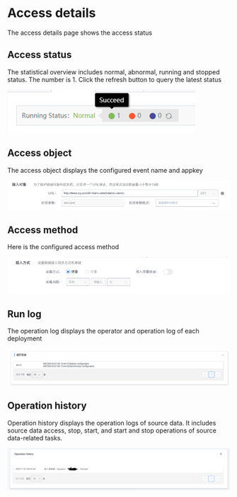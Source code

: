 # Access details

The access details page shows the access status

## Access status

The statistical overview includes normal, abnormal, running and stopped status. The number is 1. Click the refresh button to query the latest status

![](../../../../assets/deploy_status_summary.png)

## Access object

The access object displays the configured event name and appkey

![](../../../../assets/access_scope_beacon.png)



## Access method

Here is the configured access method

![](../../../../assets/access_param_beacon.png)



## Run log

The operation log displays the operator and operation log of each deployment

![](../../../../assets/access_log_beacon.png)



## Operation history

Operation history displays the operation logs of source data. It includes source data access, stop, start, and start and stop operations of source data-related tasks.

![](../../../../assets/access_history_beacon.png)